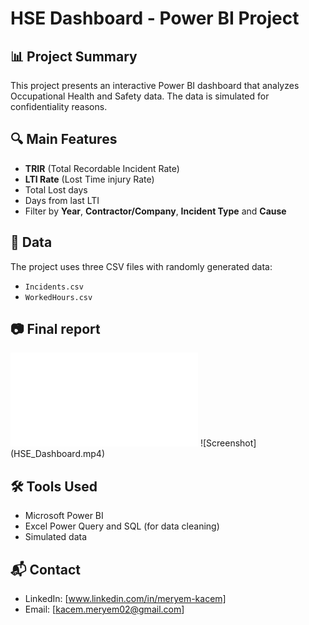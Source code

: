 # HSE Dashboard - Power BI Project

## 📊 Project Summary
This project presents an interactive Power BI dashboard that analyzes Occupational Health and Safety data. The data is simulated for confidentiality reasons.

## 🔍 Main Features
- **TRIR** (Total Recordable Incident Rate)
- **LTI Rate** (Lost Time injury Rate)
- Total Lost days
- Days from last LTI 
- Filter by **Year**, **Contractor/Company**, **Incident Type** and **Cause**

## 📁 Data
The project uses three CSV files with randomly generated data:
- `Incidents.csv`
- `WorkedHours.csv`

## 📷 Final report
![Dashboard Overview](HSEDashboardReport.pdf)
![Screenshot] (HSE_Dashboard.mp4)


## 🛠 Tools Used
- Microsoft Power BI
- Excel Power Query and SQL (for data cleaning)
- Simulated data

## 📬 Contact
- LinkedIn: [www.linkedin.com/in/meryem-kacem]
- Email: [kacem.meryem02@gmail.com]
